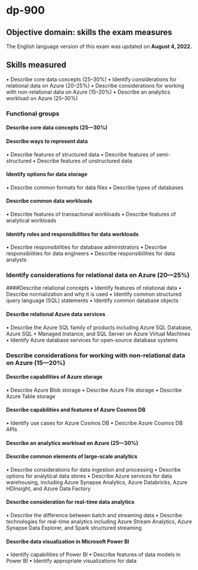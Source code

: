 # dp-900


## Objective domain: skills the exam measures

The English language version of this exam was updated on **August 4, 2022.**

## Skills measured
• Describe core data concepts (25–30%)
• Identify considerations for relational data on Azure (20–25%)
• Describe considerations for working with non-relational data on Azure (15–20%)
• Describe an analytics workload on Azure (25–30%)

### Functional groups
#### Describe core data concepts (25—30%)
#### Describe ways to represent data
• Describe features of structured data
• Describe features of semi-structured
• Describe features of unstructured data
#### Identify options for data storage
• Describe common formats for data files
• Describe types of databases
#### Describe common data workloads
• Describe features of transactional workloads
• Describe features of analytical workloads
#### Identify roles and responsibilities for data workloads
• Describe responsibilities for database administrators
• Describe responsibilities for data engineers
• Describe responsibilities for data analysts
### Identify considerations for relational data on Azure (20—25%)
####Describe relational concepts
• Identify features of relational data
• Describe normalization and why it is used
• Identify common structured query language (SQL) statements
• Identify common database objects
#### Describe relational Azure data services
• Describe the Azure SQL family of products including Azure SQL Database, Azure SQL
• Managed Instance, and SQL Server on Azure Virtual Machines
• Identify Azure database services for open-source database systems
### Describe considerations for working with non-relational data on Azure (15—20%)
#### Describe capabilities of Azure storage
• Describe Azure Blob storage
• Describe Azure File storage
• Describe Azure Table storage
#### Describe capabilities and features of Azure Cosmos DB
• Identify use cases for Azure Cosmos DB
• Describe Azure Cosmos DB APIs
#### Describe an analytics workload on Azure (25—30%)
#### Describe common elements of large-scale analytics
• Describe considerations for data ingestion and processing
• Describe options for analytical data stores
• Describe Azure services for data warehousing, including Azure Synapse Analytics, Azure Databricks, Azure HDInsight, and Azure Data Factory
#### Describe consideration for real-time data analytics
• Describe the difference between batch and streaming data
• Describe technologies for real-time analytics including Azure Stream Analytics, Azure Synapse Data Explorer, and Spark structured streaming
#### Describe data visualization in Microsoft Power BI
• Identify capabilities of Power BI
• Describe features of data models in Power BI
• Identify appropriate visualizations for data

